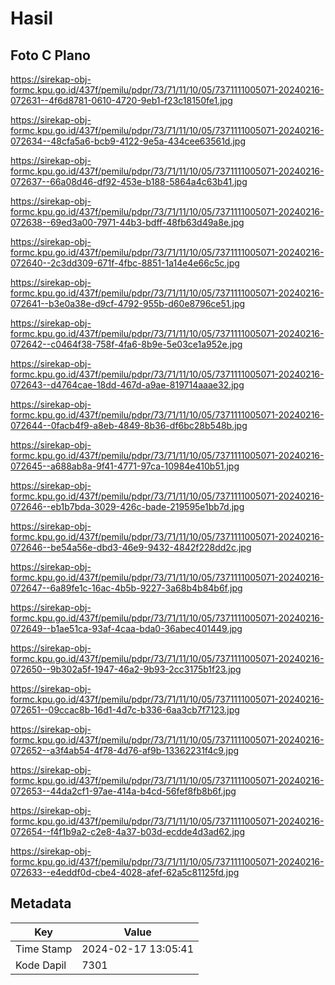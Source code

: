 # Hasil

## Foto C Plano

https://sirekap-obj-formc.kpu.go.id/437f/pemilu/pdpr/73/71/11/10/05/7371111005071-20240216-072631--4f6d8781-0610-4720-9eb1-f23c18150fe1.jpg

https://sirekap-obj-formc.kpu.go.id/437f/pemilu/pdpr/73/71/11/10/05/7371111005071-20240216-072634--48cfa5a6-bcb9-4122-9e5a-434cee63561d.jpg

https://sirekap-obj-formc.kpu.go.id/437f/pemilu/pdpr/73/71/11/10/05/7371111005071-20240216-072637--66a08d46-df92-453e-b188-5864a4c63b41.jpg

https://sirekap-obj-formc.kpu.go.id/437f/pemilu/pdpr/73/71/11/10/05/7371111005071-20240216-072638--69ed3a00-7971-44b3-bdff-48fb63d49a8e.jpg

https://sirekap-obj-formc.kpu.go.id/437f/pemilu/pdpr/73/71/11/10/05/7371111005071-20240216-072640--2c3dd309-671f-4fbc-8851-1a14e4e66c5c.jpg

https://sirekap-obj-formc.kpu.go.id/437f/pemilu/pdpr/73/71/11/10/05/7371111005071-20240216-072641--b3e0a38e-d9cf-4792-955b-d60e8796ce51.jpg

https://sirekap-obj-formc.kpu.go.id/437f/pemilu/pdpr/73/71/11/10/05/7371111005071-20240216-072642--c0464f38-758f-4fa6-8b9e-5e03ce1a952e.jpg

https://sirekap-obj-formc.kpu.go.id/437f/pemilu/pdpr/73/71/11/10/05/7371111005071-20240216-072643--d4764cae-18dd-467d-a9ae-819714aaae32.jpg

https://sirekap-obj-formc.kpu.go.id/437f/pemilu/pdpr/73/71/11/10/05/7371111005071-20240216-072644--0facb4f9-a8eb-4849-8b36-df6bc28b548b.jpg

https://sirekap-obj-formc.kpu.go.id/437f/pemilu/pdpr/73/71/11/10/05/7371111005071-20240216-072645--a688ab8a-9f41-4771-97ca-10984e410b51.jpg

https://sirekap-obj-formc.kpu.go.id/437f/pemilu/pdpr/73/71/11/10/05/7371111005071-20240216-072646--eb1b7bda-3029-426c-bade-219595e1bb7d.jpg

https://sirekap-obj-formc.kpu.go.id/437f/pemilu/pdpr/73/71/11/10/05/7371111005071-20240216-072646--be54a56e-dbd3-46e9-9432-4842f228dd2c.jpg

https://sirekap-obj-formc.kpu.go.id/437f/pemilu/pdpr/73/71/11/10/05/7371111005071-20240216-072647--6a89fe1c-16ac-4b5b-9227-3a68b4b84b6f.jpg

https://sirekap-obj-formc.kpu.go.id/437f/pemilu/pdpr/73/71/11/10/05/7371111005071-20240216-072649--b1ae51ca-93af-4caa-bda0-36abec401449.jpg

https://sirekap-obj-formc.kpu.go.id/437f/pemilu/pdpr/73/71/11/10/05/7371111005071-20240216-072650--9b302a5f-1947-46a2-9b93-2cc3175b1f23.jpg

https://sirekap-obj-formc.kpu.go.id/437f/pemilu/pdpr/73/71/11/10/05/7371111005071-20240216-072651--09ccac8b-16d1-4d7c-b336-6aa3cb7f7123.jpg

https://sirekap-obj-formc.kpu.go.id/437f/pemilu/pdpr/73/71/11/10/05/7371111005071-20240216-072652--a3f4ab54-4f78-4d76-af9b-13362231f4c9.jpg

https://sirekap-obj-formc.kpu.go.id/437f/pemilu/pdpr/73/71/11/10/05/7371111005071-20240216-072653--44da2cf1-97ae-414a-b4cd-56fef8fb8b6f.jpg

https://sirekap-obj-formc.kpu.go.id/437f/pemilu/pdpr/73/71/11/10/05/7371111005071-20240216-072654--f4f1b9a2-c2e8-4a37-b03d-ecdde4d3ad62.jpg

https://sirekap-obj-formc.kpu.go.id/437f/pemilu/pdpr/73/71/11/10/05/7371111005071-20240216-072633--e4eddf0d-cbe4-4028-afef-62a5c81125fd.jpg


## Metadata

| Key        | Value               |
| ---------- | ------------------- |
| Time Stamp | 2024-02-17 13:05:41 |
| Kode Dapil | 7301                |




